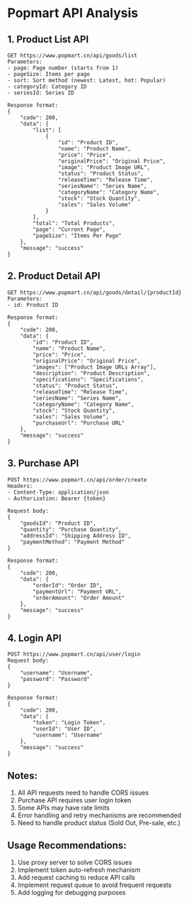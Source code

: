 # Popmart API Analysis

## 1. Product List API
```
GET https://www.popmart.cn/api/goods/list
Parameters:
- page: Page number (starts from 1)
- pageSize: Items per page
- sort: Sort method (newest: Latest, hot: Popular)
- categoryId: Category ID
- seriesId: Series ID

Response format:
{
    "code": 200,
    "data": {
        "list": [
            {
                "id": "Product ID",
                "name": "Product Name",
                "price": "Price",
                "originalPrice": "Original Price",
                "image": "Product Image URL",
                "status": "Product Status",
                "releaseTime": "Release Time",
                "seriesName": "Series Name",
                "categoryName": "Category Name",
                "stock": "Stock Quantity",
                "sales": "Sales Volume"
            }
        ],
        "total": "Total Products",
        "page": "Current Page",
        "pageSize": "Items Per Page"
    },
    "message": "success"
}
```

## 2. Product Detail API
```
GET https://www.popmart.cn/api/goods/detail/{productId}
Parameters:
- id: Product ID

Response format:
{
    "code": 200,
    "data": {
        "id": "Product ID",
        "name": "Product Name",
        "price": "Price",
        "originalPrice": "Original Price",
        "images": ["Product Image URLs Array"],
        "description": "Product Description",
        "specifications": "Specifications",
        "status": "Product Status",
        "releaseTime": "Release Time",
        "seriesName": "Series Name",
        "categoryName": "Category Name",
        "stock": "Stock Quantity",
        "sales": "Sales Volume",
        "purchaseUrl": "Purchase URL"
    },
    "message": "success"
}
```

## 3. Purchase API
```
POST https://www.popmart.cn/api/order/create
Headers:
- Content-Type: application/json
- Authorization: Bearer {token}

Request body:
{
    "goodsId": "Product ID",
    "quantity": "Purchase Quantity",
    "addressId": "Shipping Address ID",
    "paymentMethod": "Payment Method"
}

Response format:
{
    "code": 200,
    "data": {
        "orderId": "Order ID",
        "paymentUrl": "Payment URL",
        "orderAmount": "Order Amount"
    },
    "message": "success"
}
```

## 4. Login API
```
POST https://www.popmart.cn/api/user/login
Request body:
{
    "username": "Username",
    "password": "Password"
}

Response format:
{
    "code": 200,
    "data": {
        "token": "Login Token",
        "userId": "User ID",
        "username": "Username"
    },
    "message": "success"
}
```

## Notes:
1. All API requests need to handle CORS issues
2. Purchase API requires user login token
3. Some APIs may have rate limits
4. Error handling and retry mechanisms are recommended
5. Need to handle product status (Sold Out, Pre-sale, etc.)

## Usage Recommendations:
1. Use proxy server to solve CORS issues
2. Implement token auto-refresh mechanism
3. Add request caching to reduce API calls
4. Implement request queue to avoid frequent requests
5. Add logging for debugging purposes 